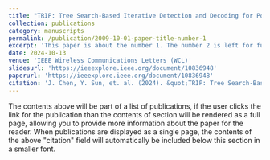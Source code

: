 ```yaml
---
title: "TRIP: Tree Search-Based Iterative Detection and Decoding for Polar-Coded MIMO Systems"
collection: publications
category: manuscripts
permalink: /publication/2009-10-01-paper-title-number-1
excerpt: 'This paper is about the number 1. The number 2 is left for future work.'
date: 2024-10-13
venue: 'IEEE Wireless Communications Letters (WCL)'
slidesurl: 'https://ieeexplore.ieee.org/document/10836948'
paperurl: 'https://ieeexplore.ieee.org/document/10836948'
citation: 'J. Chen, Y. Sun, et. al. (2024). &quot;TRIP: Tree Search-Based Iterative Detection and Decoding for Polar-Coded MIMO Systems. &quot; <i>IEEE Wireless Communications Letters (WCL)</i>. 1(1).'
---
```


The contents above will be part of a list of publications, if the user clicks the link for the publication than the contents of section will be rendered as a full page, allowing you to provide more information about the paper for the reader. When publications are displayed as a single page, the contents of the above "citation" field will automatically be included below this section in a smaller font.
